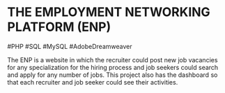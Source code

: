 # THE EMPLOYMENT NETWORKING PLATFORM (ENP)
#PHP #SQL #MySQL #AdobeDreamweaver

The ENP is a website in which the recruiter could post new job vacancies for any specialization for the hiring process and job seekers could search and apply for any number of jobs. This project also has the dashboard so that each recruiter and job seeker could see their activities. 
